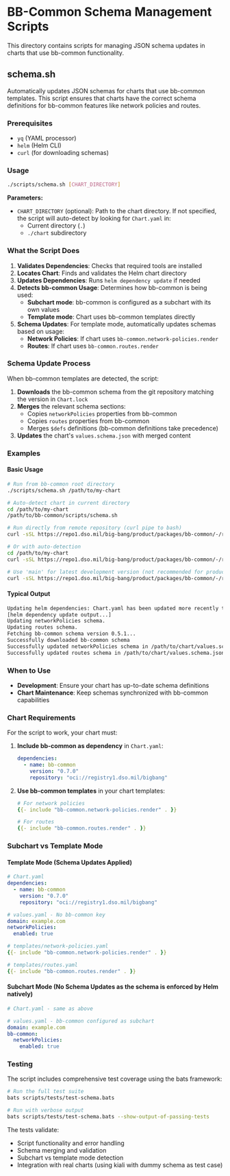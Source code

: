 # BB-Common Schema Management Scripts

This directory contains scripts for managing JSON schema updates in charts that use bb-common functionality.

## schema.sh

Automatically updates JSON schemas for charts that use bb-common templates. This script ensures that charts have the correct schema definitions for bb-common features like network policies and routes.

### Prerequisites

- `yq` (YAML processor)
- `helm` (Helm CLI)
- `curl` (for downloading schemas)

### Usage

```bash
./scripts/schema.sh [CHART_DIRECTORY]
```

**Parameters:**
- `CHART_DIRECTORY` (optional): Path to the chart directory. If not specified, the script will auto-detect by looking for `Chart.yaml` in:
  - Current directory (`.`)
  - `./chart` subdirectory

### What the Script Does

1. **Validates Dependencies**: Checks that required tools are installed
2. **Locates Chart**: Finds and validates the Helm chart directory
3. **Updates Dependencies**: Runs `helm dependency update` if needed
4. **Detects bb-common Usage**: Determines how bb-common is being used:
   - **Subchart mode**: bb-common is configured as a subchart with its own values
   - **Template mode**: Chart uses bb-common templates directly
5. **Schema Updates**: For template mode, automatically updates schemas based on usage:
   - **Network Policies**: If chart uses `bb-common.network-policies.render`
   - **Routes**: If chart uses `bb-common.routes.render`

### Schema Update Process

When bb-common templates are detected, the script:

1. **Downloads** the bb-common schema from the git repository matching the version in `Chart.lock`
2. **Merges** the relevant schema sections:
   - Copies `networkPolicies` properties from bb-common
   - Copies `routes` properties from bb-common
   - Merges `$defs` definitions (bb-common definitions take precedence)
3. **Updates** the chart's `values.schema.json` with merged content

### Examples

#### Basic Usage

```bash
# Run from bb-common root directory
./scripts/schema.sh /path/to/my-chart

# Auto-detect chart in current directory
cd /path/to/my-chart
/path/to/bb-common/scripts/schema.sh

# Run directly from remote repository (curl pipe to bash)
curl -sSL https://repo1.dso.mil/big-bang/product/packages/bb-common/-/raw/main/scripts/schema.sh | bash -s /path/to/my-chart

# Or with auto-detection
cd /path/to/my-chart
curl -sSL https://repo1.dso.mil/big-bang/product/packages/bb-common/-/raw/main/scripts/schema.sh | bash

# Use 'main' for latest development version (not recommended for production)
curl -sSL https://repo1.dso.mil/big-bang/product/packages/bb-common/-/raw/main/scripts/schema.sh | bash -s /path/to/my-chart
```

#### Typical Output

```bash
Updating helm dependencies: Chart.yaml has been updated more recently than Chart.lock
[helm dependency update output...]
Updating networkPolicies schema.
Updating routes schema.
Fetching bb-common schema version 0.5.1...
Successfully downloaded bb-common schema
Successfully updated networkPolicies schema in /path/to/chart/values.schema.json
Successfully updated routes schema in /path/to/chart/values.schema.json
```

### When to Use

- **Development**: Ensure your chart has up-to-date schema definitions
- **Chart Maintenance**: Keep schemas synchronized with bb-common capabilities

### Chart Requirements

For the script to work, your chart must:

1. **Include bb-common as dependency** in `Chart.yaml`:

   ```yaml
   dependencies:
     - name: bb-common
       version: "0.7.0"
       repository: "oci://registry1.dso.mil/bigbang"
   ```

2. **Use bb-common templates** in your chart templates:

   ```yaml
   # For network policies
   {{- include "bb-common.network-policies.render" . }}

   # For routes
   {{- include "bb-common.routes.render" . }}
   ```

### Subchart vs Template Mode

#### Template Mode (Schema Updates Applied)

```yaml
# Chart.yaml
dependencies:
  - name: bb-common
    version: "0.7.0"
    repository: "oci://registry1.dso.mil/bigbang"

# values.yaml - No bb-common key
domain: example.com
networkPolicies:
  enabled: true

# templates/network-policies.yaml
{{- include "bb-common.network-policies.render" . }}

# templates/routes.yaml
{{- include "bb-common.routes.render" . }}
```

#### Subchart Mode (No Schema Updates as the schema is enforced by Helm natively)

```yaml
# Chart.yaml - same as above

# values.yaml - bb-common configured as subchart
domain: example.com
bb-common:
  networkPolicies:
    enabled: true
```

### Testing

The script includes comprehensive test coverage using the bats framework:

```bash
# Run the full test suite
bats scripts/tests/test-schema.bats

# Run with verbose output
bats scripts/tests/test-schema.bats --show-output-of-passing-tests
```

The tests validate:

- Script functionality and error handling
- Schema merging and validation
- Subchart vs template mode detection
- Integration with real charts (using kiali with dummy schema as test case)